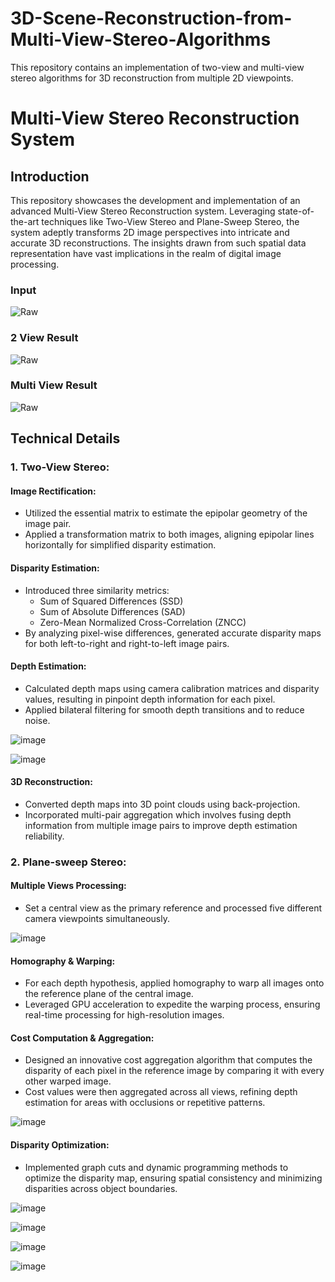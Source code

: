 # 3D-Scene-Reconstruction-from-Multi-View-Stereo-Algorithms
This repository contains an implementation of two-view and multi-view stereo algorithms for 3D reconstruction from multiple 2D viewpoints. 


# Multi-View Stereo Reconstruction System

## Introduction

This repository showcases the development and implementation of an advanced Multi-View Stereo Reconstruction system. Leveraging state-of-the-art techniques like Two-View Stereo and Plane-Sweep Stereo, the system adeptly transforms 2D image perspectives into intricate and accurate 3D reconstructions. The insights drawn from such spatial data representation have vast implications in the realm of digital image processing.


### Input
![Raw](images.gif)

### 2 View Result
![Raw](2View.gif)
### Multi View Result
![Raw](Multiview.gif)
## Technical Details

### 1. Two-View Stereo:

#### Image Rectification:
- Utilized the essential matrix to estimate the epipolar geometry of the image pair.
- Applied a transformation matrix to both images, aligning epipolar lines horizontally for simplified disparity estimation.

#### Disparity Estimation:
- Introduced three similarity metrics:
  - Sum of Squared Differences (SSD)
  - Sum of Absolute Differences (SAD)
  - Zero-Mean Normalized Cross-Correlation (ZNCC)
- By analyzing pixel-wise differences, generated accurate disparity maps for both left-to-right and right-to-left image pairs.

#### Depth Estimation:
- Calculated depth maps using camera calibration matrices and disparity values, resulting in pinpoint depth information for each pixel.
- Applied bilateral filtering for smooth depth transitions and to reduce noise.

![image](https://github.com/Saibernard/3D-Scene-Reconstruction-from-Multi-View-Stereo-Algorithms/assets/112599512/5d077ee8-5552-498b-aad8-820b89171f0b)

![image](https://github.com/Saibernard/3D-Scene-Reconstruction-from-Multi-View-Stereo-Algorithms/assets/112599512/4cd1aad7-46b9-45e0-bce8-ef8daab737f4)


#### 3D Reconstruction:
- Converted depth maps into 3D point clouds using back-projection.
- Incorporated multi-pair aggregation which involves fusing depth information from multiple image pairs to improve depth estimation reliability.

### 2. Plane-sweep Stereo:

#### Multiple Views Processing:
- Set a central view as the primary reference and processed five different camera viewpoints simultaneously.

![image](https://github.com/Saibernard/3D-Scene-Reconstruction-from-Multi-View-Stereo-Algorithms/assets/112599512/8dd5f5b8-38bf-43c9-b7ce-1da2b49bcbfd)



#### Homography & Warping:
- For each depth hypothesis, applied homography to warp all images onto the reference plane of the central image.
- Leveraged GPU acceleration to expedite the warping process, ensuring real-time processing for high-resolution images.

#### Cost Computation & Aggregation:
- Designed an innovative cost aggregation algorithm that computes the disparity of each pixel in the reference image by comparing it with every other warped image.
- Cost values were then aggregated across all views, refining depth estimation for areas with occlusions or repetitive patterns.

![image](https://github.com/Saibernard/3D-Scene-Reconstruction-from-Multi-View-Stereo-Algorithms/assets/112599512/edc04a40-e61f-4145-8153-cadb60094292)

#### Disparity Optimization:
- Implemented graph cuts and dynamic programming methods to optimize the disparity map, ensuring spatial consistency and minimizing disparities across object boundaries.

![image](https://github.com/Saibernard/3D-Scene-Reconstruction-from-Multi-View-Stereo-Algorithms/assets/112599512/ab43f43f-e754-40a7-a9a3-de2fa6aee5b5)

![image](https://github.com/Saibernard/3D-Scene-Reconstruction-from-Multi-View-Stereo-Algorithms/assets/112599512/bf88b0b1-d47b-4aa8-ada9-6c4bfa1189ea)

![image](https://github.com/Saibernard/3D-Scene-Reconstruction-from-Multi-View-Stereo-Algorithms/assets/112599512/9ede7887-db1c-452b-80cb-d448462cf129)


![image](https://github.com/Saibernard/3D-Scene-Reconstruction-from-Multi-View-Stereo-Algorithms/assets/112599512/7c42796e-1489-47ba-a551-57bfc518a5b3)
